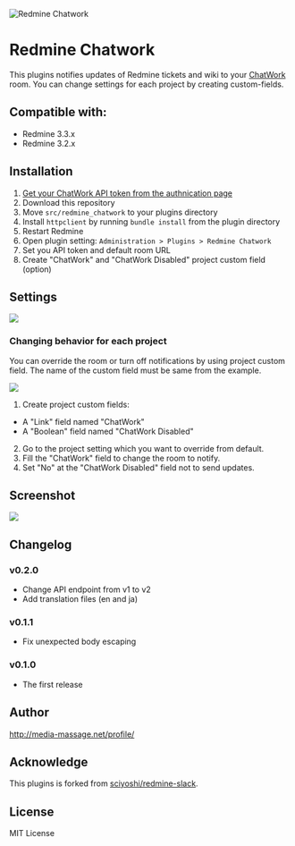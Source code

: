 ![Redmine Chatwork](https://cloud.githubusercontent.com/assets/6197292/22987916/aab3c8b8-f3f3-11e6-9b39-8f53a53a2a42.png)

# Redmine Chatwork

This plugins notifies updates of Redmine tickets and wiki to your [ChatWork](http://www.chatwork.com/) room. You can change settings for each project by creating custom-fields.

## Compatible with:

* Redmine 3.3.x
* Redmine 3.2.x

## Installation

1. [Get your ChatWork API token from the authnication page](https://www.chatwork.com/service/packages/chatwork/subpackages/api/apply_beta_business.php)
2. Download this repository
3. Move `src/redmine_chatwork` to your plugins directory
4. Install `httpclient` by running `bundle install` from the plugin directory
5. Restart Redmine
6. Open plugin setting: `Administration > Plugins > Redmine Chatwork`
7. Set you API token and default room URL
8. Create "ChatWork" and "ChatWork Disabled" project custom field (option)

## Settings

![](https://cloud.githubusercontent.com/assets/6197292/22985457/d54cf20a-f3eb-11e6-8637-87ed17d3120d.png)

### Changing behavior for each project

You can override the room or turn off notifications by using project custom field. The name of the custom field must be same from the example.

![](https://cloud.githubusercontent.com/assets/6197292/22987131/209b667e-f3f1-11e6-8ce9-24305f09a1e1.png)

1. Create project custom fields:
  * A "Link" field named "ChatWork"
  * A "Boolean" field named "ChatWork Disabled"
2. Go to the project setting which you want to override from default.
3. Fill the "ChatWork" field to change the room to notify.
4. Set "No" at the "ChatWork Disabled" field not to send updates.

## Screenshot

![](https://cloud.githubusercontent.com/assets/6197292/22985404/aa72fb38-f3eb-11e6-8520-f855fa02c405.png)

## Changelog

### v0.2.0

* Change API endpoint from v1 to v2
* Add translation files (en and ja)

### v0.1.1

* Fix unexpected body escaping

### v0.1.0

* The first release

## Author

http://media-massage.net/profile/

## Acknowledge

This plugins is forked from [sciyoshi/redmine-slack](https://github.com/sciyoshi/redmine-slack).

## License

MIT License
